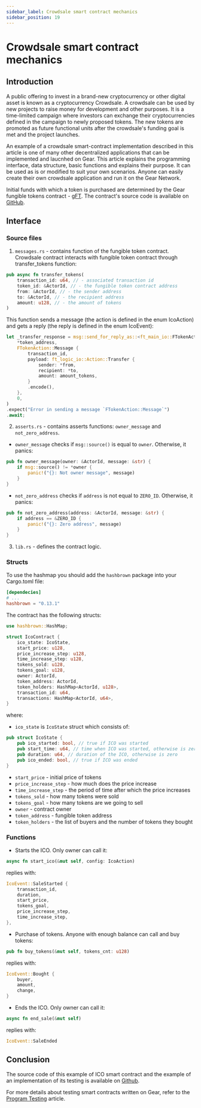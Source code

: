 ```yaml
---
sidebar_label: Crowdsale smart contract mechanics
sidebar_position: 19
---
```


# Crowdsale smart contract mechanics

## Introduction

A public offering to invest in a brand-new cryptocurrency or other digital asset is known as a cryptocurrency Crowdsale. A crowdsale can be used by new projects to raise money for development and other purposes. It is a time-limited campaign where investors can exchange their cryptocurrencies defined in the campaign to newly proposed tokens. The new tokens are promoted as future functional units after the crowdsale's funding goal is met and the project launches.

An example of a crowdsale smart-contract implementation described in this article is one of many other decentralized applications that can be implemented and laucnhed on Gear. This article explains the programming interface, data structure, basic functions and explains their purpose. It can be used as is or modified to suit your own scenarios. Anyone can easily create their own crowdsale application and run it on the Gear Network.

Initial funds with which a token is purchased are determined by the Gear fungible tokens contract - [gFT](https://wiki.gear-tech.io/examples/gft-20). The contract's source code is available on [GitHub](https://github.com/gear-dapps/crowdsale).

## Interface
### Source files
1. `messages.rs` - contains function of the fungible token contract. Crowdsale contract interacts with fungible token contract through transfer_tokens function:
```rust
pub async fn transfer_tokens(
    transaction_id: u64, // - associated transaction id
    token_id: &ActorId, // - the fungible token contract address
    from: &ActorId, // - the sender address
    to: &ActorId, // - the recipient address
    amount: u128, // - the amount of tokens
) 
```
This function sends a message (the action is defined in the enum IcoAction) and gets a reply (the reply is defined in the enum IcoEvent):
```rust
let _transfer_response = msg::send_for_reply_as::<ft_main_io::FTokenAction, FTokenEvent>(
    *token_address,
    FTokenAction::Message {
        transaction_id,
        payload: ft_logic_io::Action::Transfer {
            sender: *from,
            recipient: *to,
            amount: amount_tokens,
        }
        .encode(),
    },
    0,
)
.expect("Error in sending a message `FTokenAction::Message`")
.await;
```

2. `asserts.rs` - contains asserts functions: `owner_message` and `not_zero_address`. 
- `owner_message` checks if `msg::source()` is equal to `owner`. Otherwise, it panics:
```rust
pub fn owner_message(owner: &ActorId, message: &str) {
    if msg::source() != *owner {
        panic!("{}: Not owner message", message)
    }
}
```
- `not_zero_address` checks if `address` is not equal to `ZERO_ID`. Otherwise, it panics:
```rust
pub fn not_zero_address(address: &ActorId, message: &str) {
    if address == &ZERO_ID {
        panic!("{}: Zero address", message)
    }
}
```

3. `lib.rs` - defines the contract logic.

### Structs
To use the hashmap you should add the `hashbrown` package into your Cargo.toml file:
```toml
[dependecies]
# ...
hashbrown = "0.13.1"
```
The contract has the following structs:
```rust
use hashbrown::HashMap;

struct IcoContract {
    ico_state: IcoState,
    start_price: u128,
    price_increase_step: u128,
    time_increase_step: u128,
    tokens_sold: u128,
    tokens_goal: u128,
    owner: ActorId,
    token_address: ActorId,
    token_holders: HashMap<ActorId, u128>,
    transaction_id: u64,
    transactions: HashMap<ActorId, u64>,
}
```
where:
- `ico_state` is `IcoState` struct which consists of:
```rust
pub struct IcoState {
    pub ico_started: bool, // true if ICO was started
    pub start_time: u64, // time when ICO was started, otherwise is zero
    pub duration: u64, // duration of the ICO, otherwise is zero
    pub ico_ended: bool, // true if ICO was ended
}
```
- `start_price` - initial price of tokens
- `price_increase_step` - how much does the price increase
- `time_increase_step` - the period of time after which the price increases
- `tokens_sold` - how many tokens were sold
- `tokens_goal` - how many tokens are we going to sell
- `owner` - contract owner
- `token_address` - fungible token address 
- `token_holders` - the list of buyers and the number of tokens they bought

### Functions
- Starts the ICO. Only owner can call it:
```rust
async fn start_ico(&mut self, config: IcoAction)
```
replies with:
```rust
IcoEvent::SaleStarted {
    transaction_id,
    duration,
    start_price,
    tokens_goal,
    price_increase_step,
    time_increase_step,
},
```

- Purchase of tokens. Anyone with enough balance can call and buy tokens:
```rust
pub fn buy_tokens(&mut self, tokens_cnt: u128)
```
replies with:
```rust
IcoEvent::Bought {
    buyer,
    amount,
    change,
}
```

- Ends the ICO. Only owner can call it:
```rust
async fn end_sale(&mut self)
```
replies with:
```rust
IcoEvent::SaleEnded
```

## Conclusion

The source code of this example of ICO smart contract and the example of an implementation of its testing is available on [Github](https://github.com/gear-dapps/crowdsale).

For more details about testing smart contracts written on Gear, refer to the [Program Testing](https://wiki.gear-tech.io/developing-contracts/testing) article.
